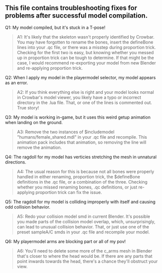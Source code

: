 ## This file contains troubleshooting fixes for problems after successful model compilation.

Q1: My model compiled, but it's stuck in a T-pose!

> A1: It's likely that the skeleton wasn't properly identified by Crowbar. You may have forgotten to rename the bones, insert the defineBone lines into your .qc file, or there was a misstep during proportion trick. Checking for the first two is easy,
but knowing whether you messed up in proportion trick can be tough to determine. If that might be the case, I would recommend re-exporting your model from new Blender and re-applying proportion trick.

Q2: When I apply my model in the playermodel selector, my model appears as an error.

> A2: If you think everything else is right and your model looks normal in Crowbar's model viewer, you likely have a typo or incorrect directory in the .lua file. That, or one of the lines is commented out. True story!

Q3: My model is working in-game, but it uses this weird getup animation when landing on the ground.

> A3: Remove the two instances of $includemodel "humans/female_shared.mdl" in your .qc file and recompile. This animation pack includes that animation, so removing the line will remove the animation.

Q4: The ragdoll for my model has verticies stretching the mesh in unnatural directions.

> A4: The usual reason for this is because not all bones were properly handled in either renaming, proportion trick, the $defineBone definitions in the .qc file, or a combination of the three. Checking whether you missed renaming bones, .qc definitions, or just re-applying proportion trick can fix the issue.

Q5: The ragdoll for my model is colliding improperly with itself and causing odd collision behavior.

> A5: Redo your collision model smd in current Blender. It's possible you made parts of the collision model overlap, which, unsurprisingly, can lead to unusual collision behavior. That, or just use one of the preset sampleA/C smds in your .qc file and recompile your model.

Q6: My playermodel arms are blocking part or all of my pov!

> A6: You'll need to delete some more of the c_arms mesh in Blender that's closer to where the head would be. If there are any parts that point inwards towards the head, there's a chance they'll obstruct your view.
